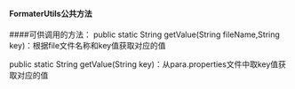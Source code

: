 #### FormaterUtils公共方法


####可供调用的方法：
public static String getValue(String fileName,String key)：根据file文件名称和key值获取对应的值

public static String getValue(String key)：从para.properties文件中取key值获取对应的值




